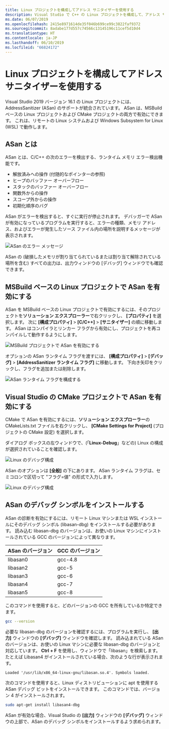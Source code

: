 ```yaml
---
title: Linux プロジェクトを構成してアドレス サニタイザーを使用する
description: Visual Studio で C++ の Linux プロジェクトを構成して、アドレス サニタイザーを使用する方法について説明します。
ms.date: 06/07/2019
ms.openlocfilehash: 2415e8971614de35f046b699ce99c3822faf9372
ms.sourcegitcommit: 8adabe177d557c74566c13145196c11cef5d10d4
ms.translationtype: HT
ms.contentlocale: ja-JP
ms.lasthandoff: 06/10/2019
ms.locfileid: "66824172"
---
```

# <a name="configure-linux-projects-to-use-address-sanitizer"></a>Linux プロジェクトを構成してアドレス サニタイザーを使用する

Visual Studio 2019 バージョン 16.1 の Linux プロジェクトには、AddressSanitizer (ASan) のサポートが統合されています。 ASan は、MSBuild ベースの Linux プロジェクトおよび CMake プロジェクトの両方で有効にできます。 これは、リモートの Linux システムおよび Windows Subsystem for Linux (WSL) で動作します。

## <a name="about-asan"></a>ASan とは

ASan とは、C/C++ の次のエラーを検出する、ランタイム メモリ エラー検出機能です。

- 解放済みへの操作 (付随的なポインターの参照)
- ヒープのバッファー オーバーフロー
- スタックのバッファー オーバーフロー
- 関数外からの操作
- スコープ外からの操作
- 初期化順序のバグ

ASan がエラーを検出すると、すぐに実行が停止されます。 デバッガーで ASan が有効になっているプログラムを実行すると、エラーの種類、メモリ アドレス、およびエラーが発生したソース ファイル内の場所を説明するメッセージが表示されます。

   ![ASan のエラー メッセージ](media/asan-error.png)

ASan の (破損したメモリが割り当てられているまたは割り当て解除されている場所を含む) すべての出力は、出力ウィンドウの [デバッグ] ウィンドウでも確認できます。

## <a name="enable-asan-for-msbuild-based-linux-projects"></a>MSBuild ベースの Linux プロジェクトで ASan を有効にする

ASan を MSBuild ベースの Linux プロジェクトで有効にするには、そのプロジェクトを**ソリューション エクスプローラー**で右クリックし、 **[プロパティ]** を選択します。 次に **[構成プロパティ]**  >  **[C/C++]**  >  **[サニタイザー]** の順に移動します。 ASan はコンパイラとリンカー フラグから有効にし、プロジェクトを再コンパイルして動作するようにします。

![MSBuild プロジェクトで ASan を有効にする](media/msbuild-asan-prop-page.png)

オプションの ASan ランタイム フラグを渡すには、 **[構成プロパティ]**  >  **[デバッグ]**  >  **[AddressSanitizer ランタイム フラグ]** に移動します。 下向き矢印をクリックし、フラグを追加または削除します。

![ASan ランタイム フラグを構成する](media/msbuild-asan-runtime-flags.png)

## <a name="enable-asan-for-visual-studio-cmake-projects"></a>Visual Studio の CMake プロジェクトで ASan を有効にする

CMake で ASan を有効にするには、**ソリューション エクスプローラー**の CMakeLists.txt ファイルを右クリックし、 **[CMake Settings for Project]** \(プロジェクトの CMake 設定\) を選択します。

ダイアログ ボックスの左ウィンドウで、(「**Linux-Debug**」などの) Linux の構成が選択されていることを確認します。

![Linux のデバッグ構成](media/linux-debug-configuration.png)

ASan のオプションは **[全般]** の下にあります。 ASan ランタイム フラグは、セミコロンで区切って "フラグ=値" の形式で入力します。

![Linux のデバッグ構成](media/cmake-settings-asan-options.png)

## <a name="install-the-asan-debug-symbols"></a>ASan のデバッグ シンボルをインストールする

ASan の診断を有効にするには、リモート Linux マシンまたは WSL インストールにそのデバッグ シンボル (libasan-dbg) をインストールする必要があります。 読み込む libasan-dbg のバージョンは、お使いの Linux マシンにインストールされている GCC のバージョンによって異なります。

|**ASan のバージョン**|**GCC のバージョン**|
| --- | --- |
|libasan0|gcc-4.8|
|libasan2|gcc-5|
|libasan3|gcc-6|
|libasan4|gcc-7|
|libasan5|gcc-8|

このコマンドを使用すると、どのバージョンの GCC を所有しているか特定できます。

```bash
gcc --version
```

必要な libasan-dbg のバージョンを確認するには、プログラムを実行し、 **[出力]** ウィンドウの **[デバッグ]** ウィンドウを確認します。 読み込まれている ASan のバージョンは、お使いの Linux マシンに必要な libasan-dbg のバージョンと対応しています。 **Ctrl + F** を使用し、ウィンドウで「libasan」を検索します。 たとえば Libasan4 がインストールされている場合、次のような行が表示されます。

```Output
Loaded '/usr/lib/x86_64-linux-gnu/libasan.so.4'. Symbols loaded.
```

次のコマンドを使用すると、Linux ディストリビューションに apt を使用する ASan デバッグ ビットをインストールできます。 このコマンドでは、バージョン 4 がインストールされます。

```bash
sudo apt-get install libasan4-dbg
```

ASan が有効な場合、Visual Studio の **[出力]** ウィンドウの **[デバッグ]** ウィンドウの上部で、ASan のデバッグ シンボルをインストールするよう求められます。

